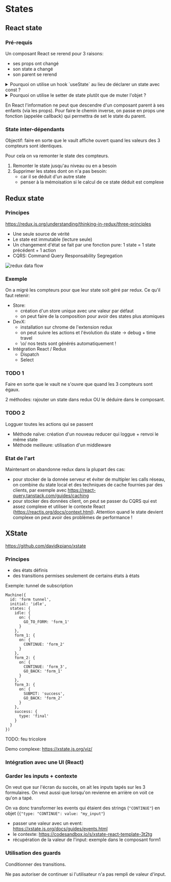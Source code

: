 # States

## React state

### Pré-requis

Un composant React se rerend pour 3 raisons:
- ses props ont changé
- son state a changé
- son parent se rerend 

<details>
<summary>Pourquoi on utilise un hook `useState` au lieu de déclarer un state avec const ?</summary>
Parce que le composant est une fonction qui est réévaluée à chaque fois que le composant se rerend
</details>

<details>
<summary>Pourquoi on utilise le setter de state plutôt que de muter l'objet ?</summary>
Un composant se rerend quand son state change. Pour savoir si le state a changé, React fait une comparaison ===. En mutant le state, cette comparaison répondra tout le temps que le state reste identique.
</details>

En React l'information ne peut que descendre d'un composant parent à ses enfants (via les props). Pour faire le chemin inverse, on passe en props une fonction (appelée callback) qui permettra de set le state du parent.

### State inter-dépendants

Objectif: faire en sorte que le vault affiche ouvert quand les valeurs des 3 compteurs sont identiques.

Pour cela on va remonter le state des compteurs.

1. Remonter le state jusqu'au niveau ou en a besoin
2. Supprimer les states dont on n'a pas besoin:
   - car il se déduit d'un autre state
   - penser à la mémoisation si le calcul de ce state déduit est complexe

## Redux state

### Principes

https://redux.js.org/understanding/thinking-in-redux/three-principles

- Une seule source de vérité
- Le state est immutable (lecture seule)
- Un changement d'état se fait par une fonction pure: 1 state = 1 state précédent + 1 action
- CQRS: Command Query Responsability Segregation

![redux data flow](https://redux.js.org/assets/images/one-way-data-flow-04fe46332c1ccb3497ecb04b94e55b97.png)

### Exemple

On a migré les compteurs pour que leur state soit géré par redux. Ce qu'il faut retenir:

- Store:
  - création d'un store unique avec une valeur par défaut
  - on peut faire de la composition pour avoir des states plus atomiques
- DevX:
  - installation sur chrome de l'extension redux
  - on peut suivre les actions et l'évolution du state -> debug + time travel
  - \o/ nos tests sont générés automatiquement !
- Intégration React / Redux
  - Dispatch
  - Select

### TODO 1

Faire en sorte que le vault ne s'ouvre que quand les 3 compteurs sont égaux.

2 méthodes: rajouter un state dans redux OU le déduire dans le composant.

### TODO 2

Logguer toutes les actions qui se passent

- Méthode naïve: création d'un nouveau reducer qui loggue + renvoi le même state
- Méthode meilleure: utilisation d'un middleware

### Etat de l'art

Maintenant on abandonne redux dans la plupart des cas:
- pour stocker de la donnée serveur et éviter de multipler les calls réseau, on combine du state local et des techniques de cache fournies par des clients, par exemple avec https://react-query.tanstack.com/guides/caching
- pour stocker des données client, on peut se passer du CQRS qui est assez complexe et utiliser le contexte React (https://reactjs.org/docs/context.html). Attention quand le state devient complexe on peut avoir des problèmes de performance !

## XState

https://github.com/davidkpiano/xstate

### Principes

- des états définis
- des transitions permises seulement de certains états à états

Exemple: tunnel de subscription

```
Machine({
  id: 'form tunnel',
  initial: 'idle',
  states: {
    idle: {
      on: {
        GO_TO_FORM: 'form_1'
      }
    },
    form_1: {
      on: {
        CONTINUE: 'form_2'
      }
    },
    form_2: {
      on: {
        CONTINUE: 'form_3',
        GO_BACK: 'form_1'
      }
    },
    form_3: {
      on: {
        SUBMIT: 'success',
        GO_BACK: 'form_2'
      }
    },
    success: {
      type: 'final'
    }
  }
})
```

TODO: feu tricolore

Demo complexe: https://xstate.js.org/viz/

### Intégration avec une UI (React)

### Garder les inputs + contexte

On veut que sur l'écran du succès, on ait les inputs tapés sur les 3 formulaires.
On veut aussi que lorsqu'on revienne en arrière on voit ce qu'on a tapé.

On va donc transformer les events qui étaient des strings (`"CONTINUE"`) en objet (`{"type: "CONTINUE": value: "my_input"`)

- passer une valeur avec un event: https://xstate.js.org/docs/guides/events.html
- le contexte: https://codesandbox.io/s/xstate-react-template-3t2tg
- récupération de la valeur de l'input: exemple dans le composant form1

### Utilisation des guards

Conditionner des transitions.

Ne pas autoriser de continuer si l'utilisateur n'a pas rempli de valeur d'input.
